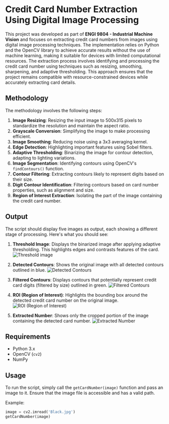 # Credit Card Number Extraction Using Digital Image Processing

This project was developed as part of **ENGI 9804 - Industrial Machine Vision** and focuses on extracting credit card numbers from images using digital image processing techniques. The implementation relies on Python and the OpenCV library to achieve accurate results without the use of machine learning, making it suitable for devices with limited computational resources. The extraction process involves identifying and processing the credit card number using techniques such as resizing, smoothing, sharpening, and adaptive thresholding. This approach ensures that the project remains compatible with resource-constrained devices while accurately extracting card details.

## Methodology
The methodology involves the following steps:

1. **Image Resizing**: Resizing the input image to 500x315 pixels to standardize the resolution and maintain the aspect ratio.
2. **Grayscale Conversion**: Simplifying the image to make processing efficient.
3. **Image Smoothing**: Reducing noise using a 3x3 averaging kernel.
4. **Edge Detection**: Highlighting important features using Sobel filters.
5. **Adaptive Thresholding**: Binarizing the image for contour detection, adapting to lighting variations.
6. **Image Segmentation**: Identifying contours using OpenCV's `findContours()` function.
7. **Contour Filtering**: Extracting contours likely to represent digits based on their size.
8. **Digit Contour Identification**: Filtering contours based on card number properties, such as alignment and size.
9. **Region of Interest Extraction**: Isolating the part of the image containing the credit card number.

## Output

The script should display five images as output, each showing a different stage of processing. Here's what you should see:

1. **Threshold Image**:
   Displays the binarized image after applying adaptive thresholding. This highlights edges and contrasts features of the card.
   ![Threshold image](https://github.com/user-attachments/assets/aeae7823-ada5-4490-9e87-f1237bedc0c1)

2. **Detected Contours**:
   Shows the original image with all detected contours outlined in blue.
![Detected Contours](https://github.com/user-attachments/assets/d18be55b-15a8-4923-91ec-2285c80d17dd)


3. **Filtered Contours**:
   Displays contours that potentially represent credit card digits (filtered by size) outlined in green.
![Filtered Contours](https://github.com/user-attachments/assets/626c2bb2-c3f3-4ba2-b779-0e7a39d0be03)


4. **ROI (Region of Interest)**:
   Highlights the bounding box around the detected credit card number on the original image.
![ROI (Region of Interest)](https://github.com/user-attachments/assets/d497d360-d4d9-44c2-927a-67151d62e207)

5. **Extracted Number**:
   Shows only the cropped portion of the image containing the detected card number.
![Extracted Number](https://github.com/user-attachments/assets/0a379a07-1c26-4bf9-9065-212a8a6b4da2)


## Requirements

- Python 3.x
- OpenCV (`cv2`)
- NumPy

## Usage

To run the script, simply call the `getCardNumber(image)` function and pass an image to it. Ensure that the image file is accessible and has a valid path.

Example:
```python
image = cv2.imread('Black.jpg')
getCardNumber(image)

